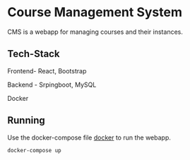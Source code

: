 # Course Management System

CMS is a webapp for managing courses and their instances.

## Tech-Stack
Frontend- React, Bootstrap

Backend - Srpingboot, MySQL

Docker

## Running

Use the docker-compose file [docker](https://docker.com/) to run the webapp.

```bash
docker-compose up
```
